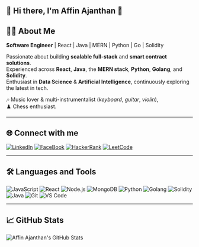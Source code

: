 ## 👋 Hi there, I'm Affin Ajanthan 🚀

## 👨‍💻 About Me

**Software Engineer** | React | Java | MERN | Python | Go | Solidity

Passionate about building **scalable full-stack** and **smart contract solutions**.  
Experienced across **React**, **Java**, the **MERN stack**, **Python**, **Golang**, and **Solidity**.  
Enthusiast in **Data Science** & **Artificial Intelligence**, continuously exploring the latest in tech.

🎶 Music lover & multi-instrumentalist (*keyboard*, *guitar*, *violin*),  
♟️ Chess enthusiast.

---

## 🌐 Connect with me

[![LinkedIn](https://img.shields.io/badge/LinkedIn-0077B5?style=flat&logo=linkedin&logoColor=white)](linkedin.com/in/affin-ajanthan-17449219b)
[![FaceBook](https://img.shields.io/badge/FaceBook-0000FF?style=flat&logo=facebook&logoColor=white)](https://www.facebook.com/affin.ajanthan)
[![HackerRank](https://img.shields.io/badge/HackerRank-2EC866?style=flat&logo=HackerRank&logoColor=white)](https://www.hackerrank.com/afajanthan)
[![LeetCode](https://img.shields.io/badge/LeetCode-FFA116?style=flat&logo=LeetCode&logoColor=white)](https://leetcode.com/Affin-Ajanthan)

---

## 🛠️ Languages and Tools

![JavaScript](https://img.shields.io/badge/-JavaScript-black?style=flat-square&logo=javascript)
![React](https://img.shields.io/badge/-React-black?style=flat-square&logo=react)
![Node.js](https://img.shields.io/badge/-Node.js-black?style=flat-square&logo=node.js)
![MongoDB](https://img.shields.io/badge/-MongoDB-black?style=flat-square&logo=mongodb)
![Python](https://img.shields.io/badge/-Python-black?style=flat-square&logo=python)
![Golang](https://img.shields.io/badge/-Go-black?style=flat-square&logo=go)
![Solidity](https://img.shields.io/badge/-Solidity-black?style=flat-square&logo=solidity)
![Java](https://img.shields.io/badge/-Java-black?style=flat-square&logo=java)
![Git](https://img.shields.io/badge/-Git-black?style=flat-square&logo=git)
![VS Code](https://img.shields.io/badge/-VS%20Code-black?style=flat-square&logo=visual-studio-code)

---

## 📈 GitHub Stats

![Affin Ajanthan's GitHub Stats](https://github-readme-stats.vercel.app/api?username=Affin-Ajanthan&show_icons=true&theme=radical)
